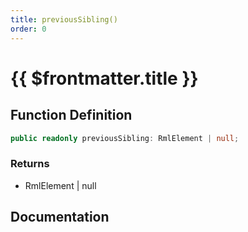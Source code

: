 ```yaml
---
title: previousSibling()
order: 0
---
```


# {{ $frontmatter.title }}

<!--@include: ./previousSibling_partial_header.md-->

## Function Definition

```ts
public readonly previousSibling: RmlElement | null;
```

### Returns

* RmlElement | null

## Documentation

<!--@include: ./previousSibling_partial_footer.md-->

